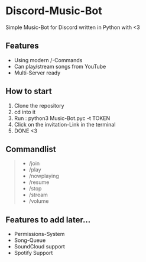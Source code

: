 # Discord-Music-Bot

Simple Music-Bot for Discord written in Python with <3

## Features
- Using modern /-Commands
- Can play/stream songs from YouTube
- Multi-Server ready

## How to start
1. Clone the repository
2. cd into it
3. Run : python3 Music-Bot.pyc -t TOKEN
4. Click on the invitation-Link in the terminal
5. DONE <3

## Commandlist
> - /join
> - /play
> - /nowplaying
> - /resume
> - /stop
> - /stream
> - /volume

## Features to add later...
- Permissions-System
- Song-Queue
- SoundCloud support
- Spotify Support
